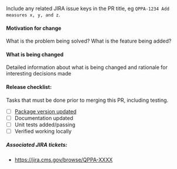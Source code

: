 Include any related JIRA issue keys in the PR title, eg `QPPA-1234 Add measures x, y, and z`.

#### Motivation for change

What is the problem being solved? What is the feature being added?

#### What is being changed

Detailed information about what is being changed and rationale for interesting decisions made

#### Release checklist:
Tasks that must be done prior to merging this PR, including testing.

* [ ] [Package version updated](https://github.com/CMSgov/qpp-measures-data/blob/master/CONTRIBUTING.md#versioning-publishing-and-creating-new-releases)
* [ ] Documentation updated
* [ ] Unit tests added/passing
* [ ] Verified working locally

##### Associated JIRA tickets:
* https://jira.cms.gov/browse/QPPA-XXXX
